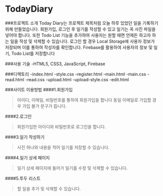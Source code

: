 # TodayDiary
###프로젝트 소개
Today Diary는 프로젝트 제목처럼 오늘 하루 있었던 일을 기록하기 위해 만들었습니다.
회원가입, 로그인 후 일기를 작성할 수 있고 일기는 꼭 사진 파일을 넣어야 합니다.
또한 Todo List 기능을 추가하여 사용자는 원할 때면 언제든 하고자 하는 일을 작성 및 삭제할 수 있습니다.
로그인 할 경우 Local Storage에 사용자 정보가 저장되며 이를 통하여 작성자를 확인합니다.
Firebase를 활용하여 사용자의 정보 및 일기, Todo List를 저장합니다

###사용 기술
-HTML5, CSS3, JavaScript, Firebase

###디렉토리
-index.html
-style.css
-register.html
-main.html
-main.css
-read.html
-read.css
-upload.html
-upload-style.css
-edit.html

###사이트 이용방법
####1.회원가입
>아이디, 이메일, 비밀번호를 통하여 회원가입을 합니다
>동일 이메일로 가입할 경우 가입 불가 문구가 뜹니다.

####2.로그인
>회원가입한 아이디와 비밀번호로 로그인을 합니다.

####3.일기 작성하기
>사진 하나와 내용을 적어 일기를 저장할 수 있습니다.

####4.일기 상세 페이지
>일기 상세 페이지에 들어가 일기를 수정 및 삭제할 수 있습니다.

####5.투두 리스트
>할 일을 추가 및 삭제할 수 있습니다.
